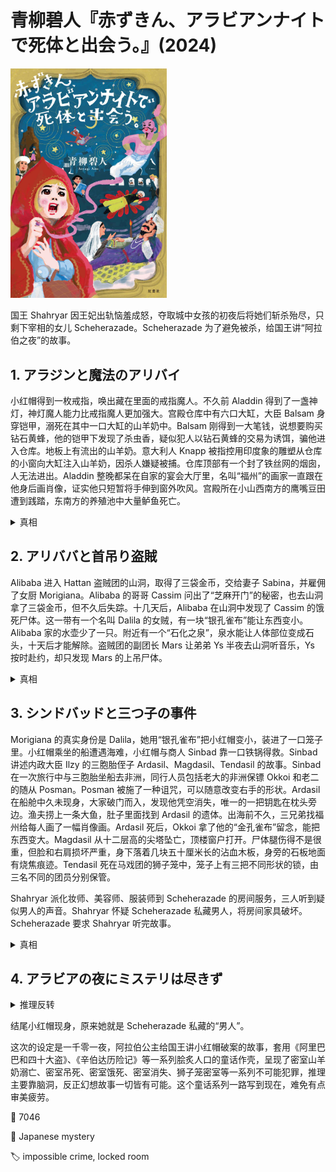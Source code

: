 # 青柳碧人『赤ずきん、アラビアンナイトで死体と出会う。』(2024)

<img src=images/2024b_cover.jpg width=250/>

国王 Shahryar 因王妃出轨恼羞成怒，夺取城中女孩的初夜后将她们斩杀殆尽，只剩下宰相的女儿 Scheherazade。Scheherazade 为了避免被杀，给国王讲“阿拉伯之夜”的故事。

## 1. アラジンと魔法のアリバイ

小红帽得到一枚戒指，唤出藏在里面的戒指魔人。不久前 Aladdin 得到了一盏神灯，神灯魔人能力比戒指魔人更加强大。宫殿仓库中有六口大缸，大臣 Balsam 身穿铠甲，溺死在其中一口大缸的山羊奶中。Balsam 刚得到一大笔钱，说想要购买钻石黄蜂，他的铠甲下发现了杀虫香，疑似犯人以钻石黄蜂的交易为诱饵，骗他进入仓库。地板上有流出的山羊奶。意大利人 Knapp 被指控用印度象的雕塑从仓库的小窗向大缸注入山羊奶，因杀人嫌疑被捕。仓库顶部有一个封了铁丝网的烟囱，人无法进出。Aladdin 整晚都呆在自家的宴会大厅里，名叫“福州”的画家一直跟在他身后画肖像，证实他只短暂将手伸到窗外吹风。宫殿所在小山西南方的鹰嘴豆田遭到践踏，东南方的养殖池中大量鲈鱼死亡。

<details><summary>真相</summary>
神灯魔人把黑山羊变大（伏线），后腿踩在了鹰嘴豆田和养殖池上，乳房在仓库上方。魔人让 Aladdin 的手臂变长，手掌变大，Aladdin 人在家中，用手把黑山羊的奶挤入仓库烟囱，将 Balsam 溺死，多余的山羊奶从排水口流走，但在地板上留下奶渍。

<img src=images/2024b_goat.gif width=400/>
<img src=images/2024b_milk.gif width=400/>
</details>

## 2. アリババと首吊り盗賊

Alibaba 进入 Hattan 盗贼团的山洞，取得了三袋金币，交给妻子 Sabina，并雇佣了女厨 Morigiana。Alibaba 的哥哥 Cassim 问出了“芝麻开门”的秘密，也去山洞拿了三袋金币，但不久后失踪。十几天后，Alibaba 在山洞中发现了 Cassim 的饿死尸体。这一带有一个名叫 Dalila 的女贼，有一块“银孔雀布”能让东西变小。Alibaba 家的水壶少了一只。附近有一个“石化之泉”，泉水能让人体部位变成石头，十天后才能解除。盗贼团的副团长 Mars 让弟弟 Ys 半夜去山洞听音乐，Ys 按时赴约，却只发现 Mars 的上吊尸体。

<details><summary>真相</summary>
Cassim 盗取金币时被强盗 Digrid 发现，Digrid 要挟他杀死 Mars。Digrid 骗 Mars 去山洞听音乐，Cassim 把 Mars 打晕，用绳子套住他的脖子，另一套系在山洞门上，自己藏在紫水晶壶内。山洞门再次打开的时候 Mars 被绳子吊起。Sabina 在 Cassim 的水壶中盛了石化泉的泉水，Cassim 喝水时嘴巴石化，无法喊出“芝麻开门”的口令，活活饿死在洞中（伏线：Cassim 的胡子断裂，是石化之后折断）。
</details>

## 3. シンドバッドと三つ子の事件

Morigiana 的真实身份是 Dalila，她用“银孔雀布”把小红帽变小，装进了一口笼子里。小红帽乘坐的船遭遇海难，小红帽与商人 Sinbad 靠一口铁锅得救。Sinbad 讲述内政大臣 Ilzy 的三胞胎侄子 Ardasil、Magdasil、Tendasil 的故事。Sinbad 在一次旅行中与三胞胎坐船去非洲，同行人员包括老大的非洲保镖 Okkoi 和老二的随从 Posman。Posman 被施了一种诅咒，可以随意改变右手的形状。Ardasil 在船舱中久未现身，大家破门而入，发现他凭空消失，唯一的一把钥匙在枕头旁边。渔夫捞上一条大鱼，肚子里面找到 Ardasil 的遗体。出海前不久，三兄弟找福州给每人画了一幅肖像画。Ardasil 死后，Okkoi 拿了他的“金孔雀布”留念，能把东西变大。Magdasil 从十二层高的尖塔坠亡，顶楼窗户打开。尸体腿伤得不是很重，但脸和右肩损坏严重，身下落着几块五十厘米长的沾血木板，身旁的石板地面有烧焦痕迹。Tendasil 死在马戏团的狮子笼中，笼子上有三把不同形状的锁，由三名不同的团员分别保管。

Shahryar 派化妆师、美容师、服装师到 Scheherazade 的房间服务，三人听到疑似男人的声音。Shahryar 怀疑 Scheherazade 私藏男人，将房间家具破坏。Scheherazade 要求 Shahryar 听完故事。

<details><summary>真相</summary>
Posman 把手变成钥匙形状，打开 Ardasil 的舱门，在门口布置了投石器机关。Ardasil 被投石器弹到船舱外，被大鱼吃掉。Tendasil 准备了一个装火药的木箱，让 Magdasil 坐在木箱上，然后点燃火药，把 Magdasil 炸到高空，掉下来摔死。Okkoi 为了替 Ardasil 复仇，用“金孔雀布”把狮子笼变大，把 Tendasil 丢入笼中被狮子咬死。
</details>

## 4. アラビアの夜にミステリは尽きず

<details><summary>推理反转</summary>
小红帽之前的推理有误。如果凶手是 Posman，大可谎称 Ardasil 不小心坠海，不必刻意制造密室。如果是火药炸箱子，一定能听到响声，木板也会四面炸开。“金孔雀布”能让笼子变大，却不能让它恢复原状。

福州用特殊颜料作画，可以把人吸到画中，当抹去画中人的眼睛，便能让人返回现实世界中原先的位置。福州给 Ardasil 的画加上眼睛，使其从船舱消失，等船移动到别处之后再消除眼睛，使他在海上空旷处重新出现，掉入鱼腹。福州让 Magdasil 坐在椅子上，让飞毯载着他飞到空中，然后画上眼睛，将其吸入画中，用焚香把飞毯引至别处（伏线：地上的烧焦痕迹），再消除眼睛让他回到空中，坠落身亡。福州让 Tendasil 走到即将安放狮子笼的位置，把他吸入画中，等狮子笼放好后再让他返回原处，困在笼子里被狮子吃掉。福州的杀人动机是三兄弟拆掉了他的画室，改建为鲈鱼池塘。
</details>

结尾小红帽现身，原来她就是 Scheherazade 私藏的“男人”。

这次的设定是一千零一夜，阿拉伯公主给国王讲小红帽破案的故事，套用《阿里巴巴和四十大盗》、《辛伯达历险记》等一系列脍炙人口的童话作壳，呈现了密室山羊奶溺亡、密室吊死、密室饿死、密室消失、狮子笼密室等一系列不可能犯罪，推理主要靠脑洞，反正幻想故事一切皆有可能。这个童话系列一路写到现在，难免有点审美疲劳。

:link: 7046

:file_folder: Japanese mystery

:label: impossible crime, locked room

